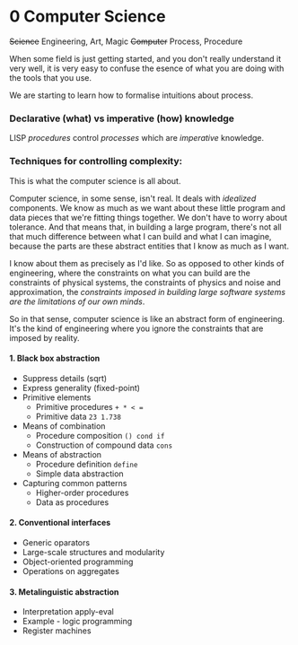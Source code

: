 # 0 Computer Science

<s>Science</s> Engineering, Art, Magic
<s>Computer</s> Process, Procedure

When some field is just getting started, and you don't really understand it very
well, it is very easy to confuse the esence of what you are doing with the tools
that you use.

We are starting to learn how to formalise intuitions about process.

### Declarative (what) vs imperative (how) knowledge

LISP *procedures* control *processes* which are *imperative* knowledge.

### Techniques for controlling complexity:

This is what the computer science is all about.

Computer science, in some sense, isn't real. It deals with _idealized_
components. We know as much as we want about these little program and data
pieces that we're fitting things together. We don't have to worry about
tolerance. And that means that, in building a large program, there's not all
that much difference between what I can build and what I can imagine, because
the parts are these abstract entities that I know as much as I want.

I know about them as precisely as I'd like. So as opposed to other kinds of
engineering, where the constraints on what you can build are the constraints of
physical systems, the constraints of physics and noise and approximation, the
_constraints imposed in building large software systems are the limitations of
our own minds_.

So in that sense, computer science is like an abstract form of engineering. It's
the kind of engineering where you ignore the constraints that are imposed by
reality.

#### 1. Black box abstraction

* Suppress details (sqrt)
* Express generality (fixed-point)
* Primitive elements
    * Primitive procedures `+ * < =`
    * Primitive data `23 1.738`
* Means of combination
    * Procedure composition `() cond if`
    * Construction of compound data `cons`
* Means of abstraction
    * Procedure definition `define`
    * Simple data abstraction
* Capturing common patterns
    * Higher-order procedures
    * Data as procedures

#### 2. Conventional interfaces

* Generic oparators
* Large-scale structures and modularity
* Object-oriented programming
* Operations on aggregates

#### 3. Metalinguistic abstraction

* Interpretation apply-eval
* Example - logic programming
* Register machines
